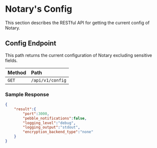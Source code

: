 # Notary's Config


This section describes the RESTful API for getting the current config of Notary.


## Config Endpoint

This path returns the current configuration of Notary excluding sensitive fields.


| Method | Path     |
| :----- | :------- |
| `GET` | `/api/v1/config` |


### Sample Response

```json
{
    "result":{
        "port":3000,
        "pebble_notifications":false,
        "logging_level":"debug",
        "logging_output":"stdout",
        "encryption_backend_type":"none"
    }
}
```